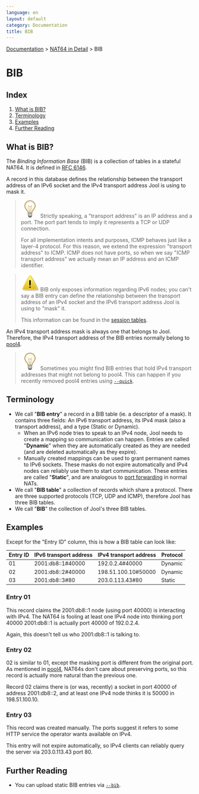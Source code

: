 ```yaml
---
language: en
layout: default
category: Documentation
title: BIB
---
```


[Documentation](documentation.html) > [NAT64 in Detail](documentation.html#nat64-in-detail) > BIB

# BIB

## Index

1. [What is BIB?](#what-is-bib)
2. [Terminology](#terminology)
3. [Examples](#examples)
4. [Further Reading](#further-reading)

## What is BIB? 

The _Binding Information Base_ (BIB) is a collection of tables in a stateful NAT64. It is defined in [RFC 6146](http://tools.ietf.org/html/rfc6146#section-3.1).

A record in this database defines the relationship between the transport address of an IPv6 socket and the IPv4 transport address Jool is using to mask it.

> ![Note](../images/bulb.svg) Strictly speaking, a "transport address" is an IP address and a port. The port part tends to imply it represents a TCP or UDP connection.
> 
> For all implementation intents and purposes, ICMP behaves just like a layer-4 protocol. For this reason, we extend the expression "transport address" to ICMP. ICMP does not have ports, so when we say "ICMP transport address" we actually mean an IP address and an ICMP identifier.

> ![Warning](../images/warning.svg) BIB only exposes information regarding IPv6 nodes; you can't say a BIB entry can define the relationship between the transport address of an IPv4 socket and the IPv6 transport address Jool is using to "mask" it.
> 
> This information can be found in the [session tables](usr-flags-session.html).

An IPv4 transport address mask is always one that belongs to Jool. Therefore, the IPv4 transport address of the BIB entries normally belong to [pool4](pool4.html).

> ![Note](../images/bulb.svg) Sometimes you might find BIB entries that hold IPv4 transport addresses that might not belong to pool4. This can happen if you recently removed pool4 entries using [`--quick`](usr-flags-pool4.html#quick).

## Terminology

* We call "**BIB entry**" a record in a BIB table (ie. a descriptor of a mask). It contains three fields: An IPv6 transport address, its IPv4 mask (also a transport address), and a type (Static or Dynamic).
	- When an IPv6 node tries to speak to an IPv4 node, Jool needs to create a mapping so communication can happen. Entries are called "**Dynamic**" when they are automatically created as they are needed (and are deleted automatically as they expire).
	- Manually created mappings can be used to grant permanent names to IPv6 sockets. These masks do not expire automatically and IPv4 nodes can reliably use them to start communication. These entries are called "**Static**", and are analogous to [port forwarding](https://en.wikipedia.org/wiki/Port_forwarding) in normal NATs.
* We call "**BIB table**" a collection of records which share a protocol. There are three supported protocols (TCP, UDP and ICMP), therefore Jool has three BIB tables.
* We call "**BIB**" the collection of Jool's three BIB tables.

## Examples

Except for the "Entry ID" column, this is how a BIB table can look like:

| Entry ID | IPv6 transport address | IPv4 transport address | Protocol |
|----------|------------------------|------------------------|----------|
|    01    | 2001:db8::1#40000      | 192.0.2.4#40000        | Dynamic  |
|    02    | 2001:db8::2#40000      | 198.51.100.10#50000    | Dynamic  |
|    03    | 2001:db8::3#80         | 203.0.113.43#80        | Static   |

### Entry 01

This record claims the 2001:db8::1 node (using port 40000) is interacting with IPv4. The NAT64 is fooling at least one IPv4 node into thinking port 40000 2001:db8::1 is actually port 40000 of 192.0.2.4.

Again, this doesn't tell us who 2001:db8::1 is talking to.

### Entry 02

02 is similar to 01, except the masking port is different from the original port. As mentioned in [pool4](pool4.html), NAT64s don't care about preserving ports, so this record is actually more natural than the previous one.

Record 02 claims there is (or was, recently) a socket in port 40000 of address 2001:db8::2, and at least one IPv4 node thinks it is 50000 in 198.51.100.10.

### Entry 03

This record was created manually. The ports suggest it refers to some HTTP service the operator wants available on IPv4.

This entry will not expire automatically, so IPv4 clients can reliably query the server via 203.0.113.43 port 80.

## Further Reading

- You can upload static BIB entries via [`--bib`](usr-flags-bib.html).

